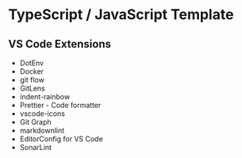 # TypeScript / JavaScript Template

## VS Code Extensions

- DotEnv
- Docker
- git flow
- GitLens
- indent-rainbow
- Prettier - Code formatter
- vscode-icons
- Git Graph
- markdownlint
- EditorConfig for VS Code
- SonarLint
